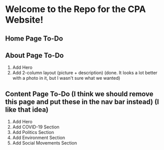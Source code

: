 # Welcome to the Repo for the CPA Website!

## Home Page To-Do

## About Page To-Do
1. Add Hero
2. Add 2-column layout (picture + description) (done. It looks a lot better with a photo in it, but I wasn't sure what we wanted)

## Content Page To-Do (I think we should remove this page and put these in the nav bar instead) (I like that idea)
1. Add Hero
2. Add COVID-19 Section
3. Add Politics Section
4. Add Environment Section
5. Add Social Movements Section